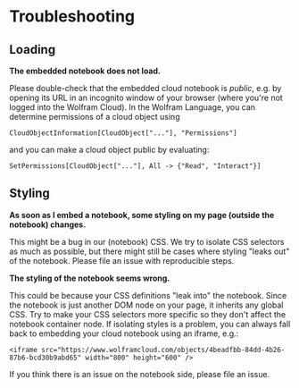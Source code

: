 # Troubleshooting

## Loading

**The embedded notebook does not load.**

Please double-check that the embedded cloud notebook is *public*, e.g. by opening its URL in an incognito window of your browser (where you're not logged into the Wolfram Cloud). In the Wolfram Language, you can determine permissions of a cloud object using

    CloudObjectInformation[CloudObject["..."], "Permissions"]
    
and you can make a cloud object public by evaluating:

    SetPermissions[CloudObject["..."], All -> {"Read", "Interact"}]

## Styling

**As soon as I embed a notebook, some styling on my page (outside the notebook) changes.**

This might be a bug in our (notebook) CSS. We try to isolate CSS selectors as much as possible, but there might still be cases where styling "leaks out" of the notebook. Please file an issue with reproducible steps.

**The styling of the notebook seems wrong.**

This could be because your CSS definitions "leak into" the notebook. Since the notebook is just another DOM node on your page, it inherits any global CSS. Try to make your CSS selectors more specific so they don't affect the notebook container node. If isolating styles is a problem, you can always fall back to embedding your cloud notebook using an iframe, e.g.:

    <iframe src="https://www.wolframcloud.com/objects/4beadfbb-84dd-4b26-87b6-bcd30b9abd65" width="800" height="600" />

If you think there is an issue on the notebook side, please file an issue.
